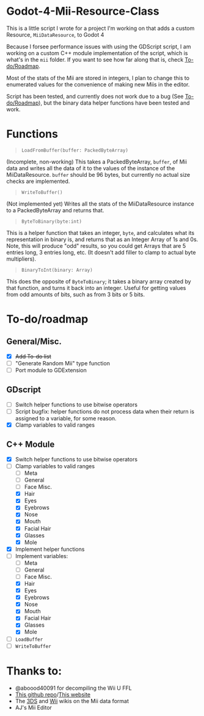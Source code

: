 # Godot-4-Mii-Resource-Class
This is a little script I wrote for a project I'm working on that adds a custom Resource, `MiiDataResource`, to Godot 4

Because I forsee performance issues with using the GDScript script, I am working on a custom C++ module implementation of the script, which is what's in the `mii` folder. If you want to see how far along that is, check [To-do/Roadmap](https://github.com/c08oprkiua/Godot-4-Mii-Resource-Class/edit/main/README.md#to-doroadmap).

Most of the stats of the Mii are stored in integers, I plan to change this to enumerated values for the convenience of making new Miis in the editor. 

Script has been tested, and currently does not work due to a bug (See [To-do/Roadmap](https://github.com/c08oprkiua/Godot-4-Mii-Resource-Class/edit/main/README.md#to-doroadmap)), but the binary data helper functions have been tested and work.

# Functions
> `LoadFromBuffer(buffer: PackedByteArray)`

(Incomplete, non-working) This takes a PackedByteArray, `buffer`, of Mii data and writes all the data of it to the values of the instance of the MiiDataResource. `buffer` should be 96 bytes, but currently no actual size checks are implemented.
> `WriteToBuffer()`

(Not implemented yet) Writes all the stats of the MiiDataResource instance to a PackedByteArray and returns that.

> `ByteToBinary(byte:int)`

This is a helper function that takes an integer, `byte`, and calculates what its representation in binary is, and returns that as an Integer Array of 1s and 0s. Note, this will produce "odd" results, so you could get Arrays that are 5 entries long, 3 entries long, etc. (It doesn't add filler to clamp to actual byte multipliers).

> `BinaryToInt(binary: Array)`

This does the opposite of `ByteToBinary`; it takes a binary array created by that function, and turns it back into an integer. Useful for getting values from odd amounts of bits, such as from 3 bits or 5 bits. 


# To-do/roadmap
## General/Misc.
- [x] ~~Add To-do list~~
- [ ] "Generate Random Mii" type function
- [ ] Port module to GDExtension

## GDscript
- [ ] Switch helper functions to use bitwise operators
- [ ] Script bugfix: helper functions do not process data when their return is assigned to a variable, for some reason.
- [x] Clamp variables to valid ranges

## C++ Module
- [x] Switch helper functions to use bitwise operators
- [ ] Clamp variables to valid ranges
  - [ ] Meta
  - [ ] General
  - [ ] Face Misc.
  - [x] Hair
  - [x] Eyes
  - [x] Eyebrows
  - [x] Nose
  - [x] Mouth
  - [x] Facial Hair
  - [x] Glasses
  - [x] Mole
- [x] Implement helper functions
- [ ] Implement variables:
  - [ ] Meta
  - [ ] General
  - [ ] Face Misc.
  - [x] Hair
  - [x] Eyes
  - [x] Eyebrows
  - [x] Nose
  - [x] Mouth
  - [x] Facial Hair
  - [x] Glasses
  - [x] Mole
- [ ] `LoadBuffer`
- [ ] `WriteToBuffer`

# Thanks to:
* @aboood40091 for decompiling the Wii U FFL
* [This github repo](https://github.com/HEYimHeroic/MiiDataFiles)/[This website](https://sites.google.com/view/miilibrary/contactfaqother/FAQ)
* The [3DS](https://www.3dbrew.org/wiki/Mii) and [Wii](https://wiibrew.org/wiki/Mii_data) wikis on the Mii data format
* AJ's Mii Editor
